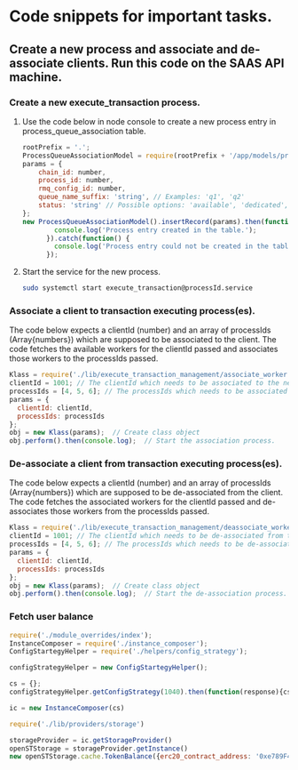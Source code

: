 # Code snippets for important tasks.

## Create a new process and associate and de-associate clients. Run this code on the SAAS API machine.

### Create a new execute_transaction process.

1. Use the code below in node console to create a new process entry in process_queue_association table.
    ```js
    rootPrefix = '.';
    ProcessQueueAssociationModel = require(rootPrefix + '/app/models/process_queue_association');
    params = {
        chain_id: number,
        process_id: number,
        rmq_config_id: number,
        queue_name_suffix: 'string', // Examples: 'q1', 'q2'
        status: 'string' // Possible options: 'available', 'dedicated', 'full', 'killed'
    };
    new ProcessQueueAssociationModel().insertRecord(params).then(function() {
            console.log('Process entry created in the table.');
          }).catch(function() {
            console.log('Process entry could not be created in the table.');
          });
    ```

2. Start the service for the new process. 
    ```bash
    sudo systemctl start execute_transaction@processId.service
    ```

### Associate a client to transaction executing process(es).

The code below expects a clientId (number) and an array of processIds (Array{numbers}) which are supposed to be 
associated to the client. The code fetches the available workers for the clientId passed and associates those workers
to the processIds passed.
```js
Klass = require('./lib/execute_transaction_management/associate_worker');  // Require the class.
clientId = 1001; // The clientId which needs to be associated to the new processes.
processIds = [4, 5, 6]; // The processIds which needs to be associated to the client.
params = {
  clientId: clientId, 
  processIds: processIds
};
obj = new Klass(params);  // Create class object
obj.perform().then(console.log);  // Start the association process.
```

### De-associate a client from transaction executing process(es).

The code below expects a clientId (number) and an array of processIds (Array{numbers}) which are supposed to be 
de-associated from the client. The code fetches the associated workers for the clientId passed and de-associates those workers
from the processIds passed.
```js
Klass = require('./lib/execute_transaction_management/deassociate_worker');  // Require the class.
clientId = 1001; // The clientId which needs to be de-associated from the processes.
processIds = [4, 5, 6]; // The processIds which needs to be de-associated from the client.
params = {
  clientId: clientId, 
  processIds: processIds
};
obj = new Klass(params);  // Create class object
obj.perform().then(console.log);  // Start the de-association process.
```


### Fetch user balance
```js
require('./module_overrides/index');
InstanceComposer = require('./instance_composer');
ConfigStartegyHelper = require('./helpers/config_strategy');

configStrategyHelper = new ConfigStartegyHelper();

cs = {};
configStrategyHelper.getConfigStrategy(1040).then(function(response){cs = response.data});

ic = new InstanceComposer(cs)

require('./lib/providers/storage')

storageProvider = ic.getStorageProvider()
openSTStorage = storageProvider.getInstance()
new openSTStorage.cache.TokenBalance({erc20_contract_address: '0xe789F467B338C8Ac1f3480D6b454eE80C336AdD0',ethereum_addresses: ['0x2064402f4EEF7c5EDED6C0fD1F84400c7B0Ee9c9']}).fetch().then(console.log)

```
